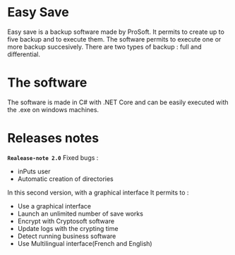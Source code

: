 # Easy Save
Easy save is a backup software made by ProSoft. It permits to create up to five backup and to execute them. 
The software permits to execute one or more backup succesively.
There are two types of backup : full and differential.

# The software
The software is made in C# with .NET Core and can be easily executed with the .exe on windows machines.

# Releases notes
**`Realease-note 2.0`**
Fixed bugs : 
- inPuts user
- Automatic creation of directories

In this second version, with a graphical interface
It permits to : 
- Use a graphical interface 
- Launch an unlimited number of save works
- Encrypt with Cryptosoft software
- Update logs with the crypting time 
- Detect running business software
- Use Multilingual interface(French and English)